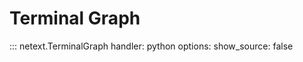 # Terminal Graph

::: netext.TerminalGraph
    handler: python
    options:
      show_source: false
